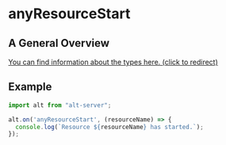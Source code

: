 # anyResourceStart

## A General Overview

<a href="https://docs.altv.mp/js/api/alt-server.IServerEvent.html#_altmp_altv_types_alt_server_IServerEvent_anyResourceStart" target="_blank"> You can find information about the types here. (click to redirect) </a>

## Example

```js
import alt from "alt-server";

alt.on('anyResourceStart', (resourceName) => {
  console.log(`Resource ${resourceName} has started.`);
});
```
